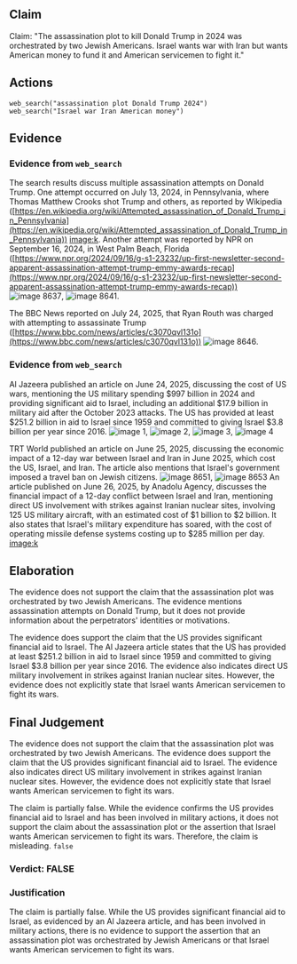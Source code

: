 ## Claim
Claim: "The assassination plot to kill Donald Trump in 2024 was orchestrated by two Jewish Americans. Israel wants war with Iran but wants American money to fund it and American servicemen to fight it."

## Actions
```
web_search("assassination plot Donald Trump 2024")
web_search("Israel war Iran American money")
```

## Evidence
### Evidence from `web_search`
The search results discuss multiple assassination attempts on Donald Trump. One attempt occurred on July 13, 2024, in Pennsylvania, where Thomas Matthew Crooks shot Trump and others, as reported by Wikipedia ([https://en.wikipedia.org/wiki/Attempted_assassination_of_Donald_Trump_in_Pennsylvania](https://en.wikipedia.org/wiki/Attempted_assassination_of_Donald_Trump_in_Pennsylvania)) <image:k>. Another attempt was reported by NPR on September 16, 2024, in West Palm Beach, Florida ([https://www.npr.org/2024/09/16/g-s1-23232/up-first-newsletter-second-apparent-assassination-attempt-trump-emmy-awards-recap](https://www.npr.org/2024/09/16/g-s1-23232/up-first-newsletter-second-apparent-assassination-attempt-trump-emmy-awards-recap)) ![image 8637](media/2025-08-30_00-00-1756512041-174747.jpg), ![image 8641](media/2025-08-30_00-00-1756512045-132808.jpg).

The BBC News reported on July 24, 2025, that Ryan Routh was charged with attempting to assassinate Trump ([https://www.bbc.com/news/articles/c3070qvl131o](https://www.bbc.com/news/articles/c3070qvl131o)) ![image 8646](media/2025-08-30_00-00-1756512057-668791.jpg).


### Evidence from `web_search`
Al Jazeera published an article on June 24, 2025, discussing the cost of US wars, mentioning the US military spending $997 billion in 2024 and providing significant aid to Israel, including an additional $17.9 billion in military aid after the October 2023 attacks. The US has provided at least $251.2 billion in aid to Israel since 1959 and committed to giving Israel $3.8 billion per year since 2016. ![image 1](media/0.jpg), ![image 2](media/1.jpg), ![image 3](media/2.jpg), ![image 4](media/3.jpg)

TRT World published an article on June 25, 2025, discussing the economic impact of a 12-day war between Israel and Iran in June 2025, which cost the US, Israel, and Iran. The article also mentions that Israel's government imposed a travel ban on Jewish citizens. ![image 8651](media/2025-08-30_00-01-1756512071-984918.jpg), ![image 8653](media/2025-08-30_00-01-1756512074-804605.jpg) An article published on June 26, 2025, by Anadolu Agency, discusses the financial impact of a 12-day conflict between Israel and Iran, mentioning direct US involvement with strikes against Iranian nuclear sites, involving 125 US military aircraft, with an estimated cost of $1 billion to $2 billion. It also states that Israel's military expenditure has soared, with the cost of operating missile defense systems costing up to $285 million per day. <image:k>


## Elaboration
The evidence does not support the claim that the assassination plot was orchestrated by two Jewish Americans. The evidence mentions assassination attempts on Donald Trump, but it does not provide information about the perpetrators' identities or motivations.

The evidence does support the claim that the US provides significant financial aid to Israel. The Al Jazeera article states that the US has provided at least $251.2 billion in aid to Israel since 1959 and committed to giving Israel $3.8 billion per year since 2016. The evidence also indicates direct US military involvement in strikes against Iranian nuclear sites. However, the evidence does not explicitly state that Israel wants American servicemen to fight its wars.


## Final Judgement
The evidence does not support the claim that the assassination plot was orchestrated by two Jewish Americans. The evidence does support the claim that the US provides significant financial aid to Israel. The evidence also indicates direct US military involvement in strikes against Iranian nuclear sites. However, the evidence does not explicitly state that Israel wants American servicemen to fight its wars.

The claim is partially false. While the evidence confirms the US provides financial aid to Israel and has been involved in military actions, it does not support the claim about the assassination plot or the assertion that Israel wants American servicemen to fight its wars. Therefore, the claim is misleading. `false`

### Verdict: FALSE

### Justification
The claim is partially false. While the US provides significant financial aid to Israel, as evidenced by an Al Jazeera article, and has been involved in military actions, there is no evidence to support the assertion that an assassination plot was orchestrated by Jewish Americans or that Israel wants American servicemen to fight its wars.
